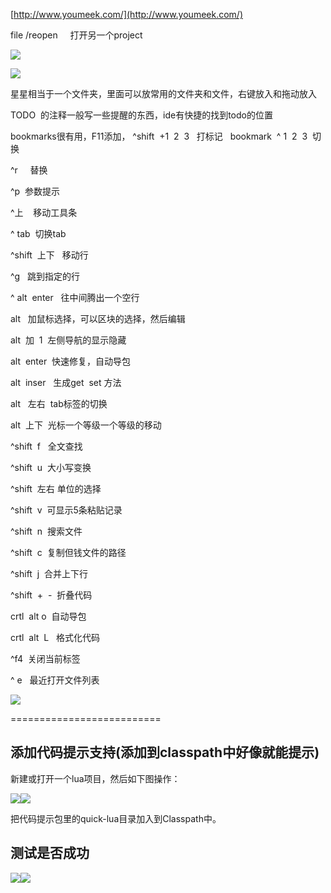 [http://www.youmeek.com/](http://www.youmeek.com/)

  

  

file /reopen     打开另一个project

![](https://sunxvming.com/imgs/e7f5c249-f197-48c3-b03a-2e40db55a957.png)  

  

![](https://sunxvming.com/imgs/4258fa44-e86a-4bc1-a4ce-ea50b2856393.png)

星星相当于一个文件夹，里面可以放常用的文件夹和文件，右键放入和拖动放入

TODO  的注释一般写一些提醒的东西，ide有快捷的找到todo的位置

bookmarks很有用，F11添加， ^shift  +1  2  3   打标记   bookmark  ^ 1  2  3  切换  

  

  

^r     替换

^p  参数提示

  

  

  

  

^上    移动工具条

^ tab  切换tab 

^shift  上下   移动行

^g   跳到指定的行

^ alt  enter   往中间腾出一个空行

alt   加鼠标选择，可以区块的选择，然后编辑

alt  加  1  左侧导航的显示隐藏

alt  enter  快速修复，自动导包

alt  inser   生成get  set 方法

alt   左右  tab标签的切换

alt  上下  光标一个等级一个等级的移动

^shift  f   全文查找

^shift  u  大小写变换

^shift  左右 单位的选择  

^shift  v  可显示5条粘贴记录  

^shift  n  搜索文件  

^shift  c  复制但钱文件的路径

^shift  j  合并上下行  

^shift  +  -  折叠代码  

crtl  alt o  自动导包

crtl  alt  L   格式化代码

  

^f4  关闭当前标签

^ e   最近打开文件列表

  

![](https://sunxvming.com/imgs/IntelliJ-IDEA-Hotkeys.jpg)  

  

  

  

==========================

## 添加代码提示支持(添加到classpath中好像就能提示)

新建或打开一个lua项目，然后如下图操作：

[![](https://sunxvming.com/imgs/0.34857841418124735.png)![](https://sunxvming.com/imgs/0.9355451865121722.png)](http://wiki.quick-x.com/lib/exe/detail.php?id=zh_cn%3Aget_started_install_intellij_idea&media=zh_cn:install_intellij_idea_4.jpg "zh_cn:install_intellij_idea_4.jpg")

把代码提示包里的quick-lua目录加入到Classpath中。

## 测试是否成功

[![](https://sunxvming.com/imgs/0.730932256905362.png)![](https://sunxvming.com/imgs/0.8624147030059248.png)](http://wiki.quick-x.com/lib/exe/detail.php?id=zh_cn%3Aget_started_install_intellij_idea&media=zh_cn:install_intellij_idea_6.jpg "zh_cn:install_intellij_idea_6.jpg")